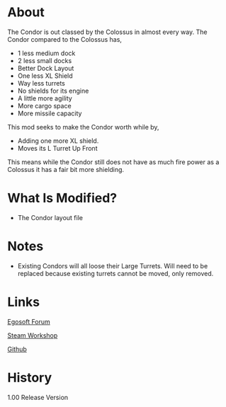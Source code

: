 # About

The Condor is out classed by the Colossus in almost every way. The Condor compared to the Colossus has, 

* 1 less medium dock
* 2 less small docks
* Better Dock Layout
* One less XL Shield
* Way less turrets
* No shields for its engine
* A little more agility
* More cargo space
* More missile capacity

This mod seeks to make the Condor worth while by, 

* Adding one more XL shield. 
* Moves its L Turret Up Front

This means while the Condor still does not have as much fire power as a Colossus it has a fair bit more shielding.

# What Is Modified?

* The Condor layout file

# Notes

* Existing Condors will all loose their Large Turrets. Will need to be replaced because existing turrets cannot be moved, only removed.

# Links

[Egosoft Forum](https://forum.egosoft.com/viewtopic.php?f=181&t=419695)

[Steam Workshop](https://steamcommunity.com/sharedfiles/filedetails/?id=1902954509)

[Github](https://github.com/rovermicrover/x4-improved-condor)

# History

1.00 Release Version
